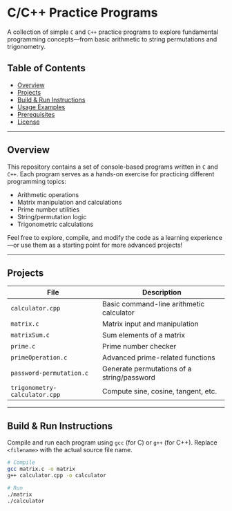 # C/C++ Practice Programs

A collection of simple `C` and `C++` practice programs to explore fundamental programming concepts—from basic arithmetic to string permutations and trigonometry.

## Table of Contents

- [Overview](#overview)  
- [Projects](#projects)  
- [Build & Run Instructions](#build--run-instructions)  
- [Usage Examples](#usage-examples)  
- [Prerequisites](#prerequisites)  
- [License](#license)  

---

## Overview

This repository contains a set of console-based programs written in `C` and `C++`. Each program serves as a hands-on exercise for practicing different programming topics:

- Arithmetic operations  
- Matrix manipulation and calculations  
- Prime number utilities  
- String/permutation logic  
- Trigonometric calculations  

Feel free to explore, compile, and modify the code as a learning experience—or use them as a starting point for more advanced projects!

---

## Projects

| File                         | Description                                     |
|------------------------------|-------------------------------------------------|
| `calculator.cpp`             | Basic command-line arithmetic calculator        |
| `matrix.c`                   | Matrix input and manipulation                   |
| `matrixSum.c`                | Sum elements of a matrix                        |
| `prime.c`                    | Prime number checker                            |
| `primeOperation.c`           | Advanced prime-related functions                |
| `password-permutation.c`     | Generate permutations of a string/password      |
| `trigonometry-calculator.cpp`| Compute sine, cosine, tangent, etc.             |

---

## Build & Run Instructions

Compile and run each program using `gcc` (for C) or `g++` (for C++). Replace `<filename>` with the actual source file name.

```bash
# Compile
gcc matrix.c -o matrix
g++ calculator.cpp -o calculator

# Run
./matrix
./calculator
